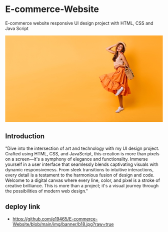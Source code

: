 # E-commerce-Website
E-commerce website responsive UI design project with HTML, CSS and Java Script

![](https://github.com/e19465/E-commerce-Website/blob/main/img/banner/b17.jpg?raw=true)


## Introduction

"Dive into the intersection of art and technology with my UI design project. Crafted using HTML, CSS, and JavaScript, this creation is more than pixels on a screen—it's a symphony of elegance and functionality. Immerse yourself in a user interface that seamlessly blends captivating visuals with dynamic responsiveness. From sleek transitions to intuitive interactions, every detail is a testament to the harmonious fusion of design and code. Welcome to a digital canvas where every line, color, and pixel is a stroke of creative brilliance. This is more than a project; it's a visual journey through the possibilities of modern web design."

## deploy link
-  https://github.com/e19465/E-commerce-Website/blob/main/img/banner/b18.jpg?raw=true
